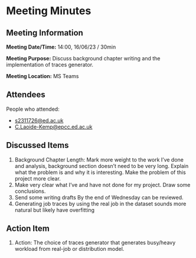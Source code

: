 # Meeting Minutes

## Meeting Information

**Meeting Date/Time:**
14:00, 16/06/23 / 30min

**Meeting Purpose:**
Discuss background chapter writing and the implementation of traces generator.

**Meeting Location:** MS Teams

## Attendees

People who attended:

- s2311726@ed.ac.uk
- C.Laoide-Kemp@epcc.ed.ac.uk

## Discussed Items

1. Background Chapter Length: Mark more weight to the work I’ve done and analysis, background section doesn’t need to be very long. Explain what the problem is and why it is interesting. Make the problem of this project more clear. 
2. Make very clear what I’ve and have not done for my project. Draw some conclusions. 
3. Send some writing drafts By the end of Wednesday can be reviewed. 
4. Generating job traces by using the real job in the dataset sounds more natural but likely have overfitting

## Action Item

1. Action: The choice of traces generator that generates busy/heavy workload from real-job or distribution model.



